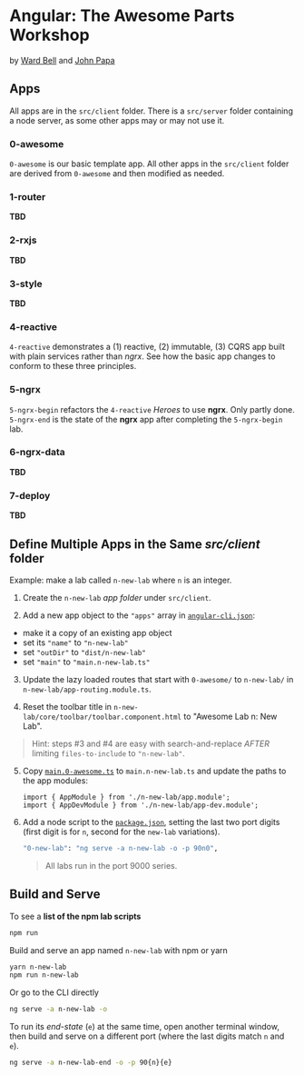 # Angular: The Awesome Parts Workshop

by [Ward Bell](https://twitter.com/wardbell) and [John Papa](https://twitter.com/john_papa)

## Apps

All apps are in the `src/client` folder. There is a `src/server` folder containing a node server, as some other apps may or may not use it.

### 0-awesome

`0-awesome` is our basic template app. All other apps in the `src/client` folder are derived from `0-awesome` and then modified as needed.

### 1-router

**TBD**

### 2-rxjs

**TBD**

### 3-style

**TBD**

### 4-reactive

`4-reactive` demonstrates a (1) reactive, (2) immutable, (3) CQRS app built with plain services rather than _ngrx_.
See how the basic app changes to conform to these three principles.

### 5-ngrx

`5-ngrx-begin` refactors the `4-reactive` _Heroes_ to use **ngrx**. Only partly done.
`5-ngrx-end` is the state of the **ngrx** app after completing the `5-ngrx-begin` lab.

### 6-ngrx-data

**TBD**

### 7-deploy

**TBD**

## Define Multiple Apps in the Same _src/client_ folder

Example: make a lab called `n-new-lab` where `n` is an integer.

1. Create the `n-new-lab` _app folder_ under `src/client`.


2. Add a new app object to the `"apps"` array in [`angular-cli.json`](./.angular-cli.json):

  * make it a copy of an existing app object
  * set its `"name"` to `"n-new-lab"`
  * set `"outDir"` to `"dist/n-new-lab"`
  * set `"main"` to `"main.n-new-lab.ts"`


3. Update the lazy loaded routes that start with `0-awesome/` to `n-new-lab/` in `n-new-lab/app-routing.module.ts`.


4. Reset the toolbar title in `n-new-lab/core/toolbar/toolbar.component.html` to "Awesome Lab n: New Lab".

>Hint: steps #3 and #4 are easy with search-and-replace _AFTER_ limiting `files-to-include` to `"n-new-lab"`.


5. Copy [`main.0-awesome.ts`](src/client/main.0-awesome.ts) to `main.n-new-lab.ts` and update the paths to the app modules:
    ```
    import { AppModule } from './n-new-lab/app.module';
    import { AppDevModule } from './n-new-lab/app-dev.module';
    ```

6. Add a node script to the [`package.json`](package.json), setting the last
two port digits (first digit is for `n`, second for the `new-lab` variations).

    ```bash
    "0-new-lab": "ng serve -a n-new-lab -o -p 90n0",
    ```

    >All labs run in the port 9000 series.

## Build and Serve
To see a **list of the npm lab scripts**

```bash
npm run
```

Build and serve an app named `n-new-lab` with npm or yarn

```bash
yarn n-new-lab
npm run n-new-lab
```

Or go to the CLI directly

```bash
ng serve -a n-new-lab -o
```

To run its _end-state_ (`e`) at the same time,
open another terminal window, then build and serve on a different port (where the last digits match `n` and `e`).

```bash
ng serve -a n-new-lab-end -o -p 90{n}{e}
```
